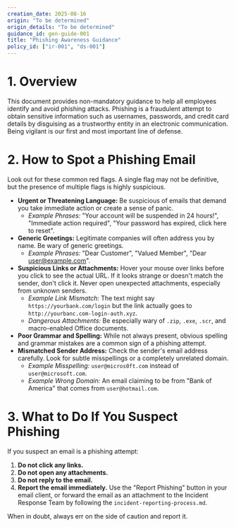 ```yaml
---
creation_date: 2025-08-16
origin: "To be determined"
origin_details: "To be determined"
guidance_id: gen-guide-001
title: "Phishing Awareness Guidance"
policy_id: ["ir-001", "ds-001"]
---
```


# 1. Overview
This document provides non-mandatory guidance to help all employees identify and avoid phishing attacks. Phishing is a fraudulent attempt to obtain sensitive information such as usernames, passwords, and credit card details by disguising as a trustworthy entity in an electronic communication. Being vigilant is our first and most important line of defense.

# 2. How to Spot a Phishing Email

Look out for these common red flags. A single flag may not be definitive, but the presence of multiple flags is highly suspicious.

*   **Urgent or Threatening Language:** Be suspicious of emails that demand you take immediate action or create a sense of panic.
    *   *Example Phrases:* "Your account will be suspended in 24 hours!", "Immediate action required", "Your password has expired, click here to reset".
*   **Generic Greetings:** Legitimate companies will often address you by name. Be wary of generic greetings.
    *   *Example Phrases:* "Dear Customer", "Valued Member", "Dear user@example.com".
*   **Suspicious Links or Attachments:** Hover your mouse over links before you click to see the actual URL. If it looks strange or doesn't match the sender, don't click it. Never open unexpected attachments, especially from unknown senders.
    *   *Example Link Mismatch:* The text might say `https://yourbank.com/login` but the link actually goes to `http://yourbanc.com-login-auth.xyz`.
    *   *Dangerous Attachments:* Be especially wary of `.zip`, `.exe`, `.scr`, and macro-enabled Office documents.
*   **Poor Grammar and Spelling:** While not always present, obvious spelling and grammar mistakes are a common sign of a phishing attempt.
*   **Mismatched Sender Address:** Check the sender's email address carefully. Look for subtle misspellings or a completely unrelated domain.
    *   *Example Misspelling:* `user@micros0ft.com` instead of `user@microsoft.com`.
    *   *Example Wrong Domain:* An email claiming to be from "Bank of America" that comes from `user@hotmail.com`.

# 3. What to Do If You Suspect Phishing

If you suspect an email is a phishing attempt:
1.  **Do not click any links.**
2.  **Do not open any attachments.**
3.  **Do not reply to the email.**
4.  **Report the email immediately.** Use the "Report Phishing" button in your email client, or forward the email as an attachment to the Incident Response Team by following the `incident-reporting-process.md`.

When in doubt, always err on the side of caution and report it.

